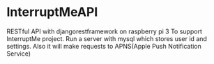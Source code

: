# InterruptMeAPI

RESTful API with djangorestframework on raspberry pi 3
To support InterruptMe project.
Run a server with mysql which stores user id and settings.
Also it will make requests to APNS(Apple Push Notification Service)
